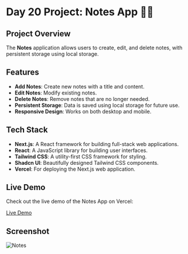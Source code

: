 # Day 20 Project: Notes App 📝✨

## Project Overview

The **Notes** application allows users to create, edit, and delete notes, with persistent storage using local storage.

## Features

- **Add Notes**: Create new notes with a title and content.
- **Edit Notes**: Modify existing notes.
- **Delete Notes**: Remove notes that are no longer needed.
- **Persistent Storage**: Data is saved using local storage for future use.
- **Responsive Design**: Works on both desktop and mobile.

## Tech Stack

- **Next.js**: A React framework for building full-stack web applications.
- **React**: A JavaScript library for building user interfaces.
- **Tailwind CSS**: A utility-first CSS framework for styling.
- **Shadcn UI**: Beautifully designed Tailwind CSS components.
- **Vercel**: For deploying the Next.js web application.

## Live Demo

Check out the live demo of the Notes App on Vercel:

[Live Demo](https://vercel.live/link/notes-app-beryl-pi.vercel.app/?via=team-dashboard-project-entity&p=1)

## Screenshot

![Notes](https://github.com/user-attachments/assets/8ba08b96-4d5b-4c11-a7d6-fd6ddb2ed968)
